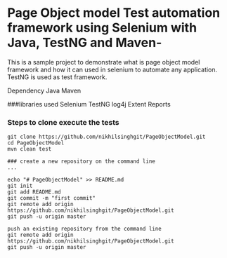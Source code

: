 # Page Object model Test automation framework using Selenium with Java, TestNG and Maven-
This is a sample project to demonstrate what is page object model framework and how it can used in selenium to automate any application.
TestNG is used as test framework.

Dependency
Java
Maven

###libraries used
Selenium
TestNG
log4j
Extent Reports

### Steps to clone execute the tests
```
git clone https://github.com/nikhilsinghgit/PageObjectModel.git
cd PageObjectModel
mvn clean test

### create a new repository on the command line
...

echo "# PageObjectModel" >> README.md
git init
git add README.md
git commit -m "first commit"
git remote add origin https://github.com/nikhilsinghgit/PageObjectModel.git
git push -u origin master

push an existing repository from the command line
git remote add origin https://github.com/nikhilsinghgit/PageObjectModel.git
git push -u origin master



```

